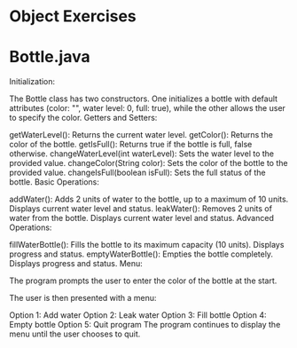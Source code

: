 # Object Exercises

# Bottle.java

Initialization:

The Bottle class has two constructors. One initializes a bottle with default attributes (color: "", water level: 0, full: true), while the other allows the user to specify the color.
Getters and Setters:

getWaterLevel(): Returns the current water level.
getColor(): Returns the color of the bottle.
getIsFull(): Returns true if the bottle is full, false otherwise.
changeWaterLevel(int waterLevel): Sets the water level to the provided value.
changeColor(String color): Sets the color of the bottle to the provided value.
changeIsFull(boolean isFull): Sets the full status of the bottle.
Basic Operations:

addWater(): Adds 2 units of water to the bottle, up to a maximum of 10 units. Displays current water level and status.
leakWater(): Removes 2 units of water from the bottle. Displays current water level and status.
Advanced Operations:

fillWaterBottle(): Fills the bottle to its maximum capacity (10 units). Displays progress and status.
emptyWaterBottle(): Empties the bottle completely. Displays progress and status.
Menu:

The program prompts the user to enter the color of the bottle at the start.

The user is then presented with a menu:

Option 1: Add water
Option 2: Leak water
Option 3: Fill bottle
Option 4: Empty bottle
Option 5: Quit program
The program continues to display the menu until the user chooses to quit.

 
